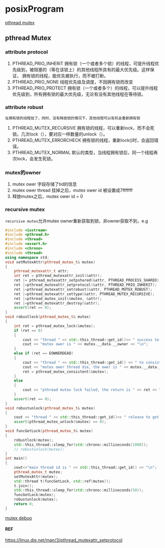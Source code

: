 # posixProgram

[pthread mutex](#pthread-mutex)

## pthread Mutex
### attribute protocol
1. PTHREAD_PRIO_INHERIT
   拥有锁（一个或者多个锁）的线程，可提升线程优先级到，被阻塞的（等在该锁上）的其他线程所具有的最大优先级。这样保证，
   拥有锁的线程，能优先被执行，而不被打断。
2. PTHREAD_PRIO_NONE
   线程优先级及调度，不因拥有锁而改变
3. PTHREAD_PRIO_PROTECT
   拥有锁（一个或者多个）的线程，可以提升线程优先级到，所有拥有锁的最大优先级，无论有没有其他线程在等待锁。
### attribute robust
    在拥有锁的线程挂了，同时，没有释放锁的情况下，其他线程可以有机会重新拥有锁
1. PTHREAD_MUTEX_RECURSIVE
   拥有锁的线程，可以重新lock，而不会死锁。几次lock（），要对应一样数量的unlock（）。
2. PTHREAD_MUTEX_ERRORCHECK
   拥有锁的线程，重新lock()时，会返回错误。
3. PTHREAD_MUTEX_NORMAL
   默认的类型，当线程拥有锁后，同一个线程再次lock，会发生死锁。

### mutex的owner
1. mutex ower 字段存储了tid的信息
2. mutex ower thread 挂掉之后，mutex ower id 被设置成7fffffff
3. 释放mutex之后，mutex ower id  = 0

### recursive mutex
`recursive mutex`允许mutex owner重新获取到锁，非owner获取不到，e.g
```c++
#include <iostream>
#include <pthread.h>
#include <thread>
#include <assert.h>
#include <chrono>
#include <thread>
using namespace std;
void setMutexAttr(pthread_mutex_t& mutex)
{
    pthread_mutexattr_t attr;
    int ret = pthread_mutexattr_init(&attr);
    ret |= pthread_mutexattr_setpshared(&attr, PTHREAD_PROCESS_SHARED);
    ret |=pthread_mutexattr_setprotocol(&attr, PTHREAD_PRIO_INHERIT);
    ret |=pthread_mutexattr_setrobust(&attr, PTHREAD_MUTEX_ROBUST);
    ret |=pthread_mutexattr_settype(&attr, PTHREAD_MUTEX_RECURSIVE);
    ret |=pthread_mutex_init(&mutex, &attr);
    ret |=pthread_mutexattr_destroy(&attr);
    assert(ret == 0);
}
void robustlock(pthread_mutex_t& mutex)
{
    int ret = pthread_mutex_lock(&mutex);
    if (ret == 0)
    {
        cout << "thread " << std::this_thread::get_id()<< " success to get lock, ";
        cout << "mutex ower is " << mutex.__data.__owner << "\n";
    }
    else if (ret == EOWNERDEAD)
    {
        cout << "thread " << std::this_thread::get_id() << " to consistent themutex\n";
        cout << "mutex ower thread die, the ower is " << mutex.__data.__owner << "\n";
        ret = pthread_mutex_consistent(&mutex);
    }
    else
    {
        cout << "pthread mutex lock failed, the return is " << ret << "\n";
    }
    assert(ret == 0);
}
void robustunlock(pthread_mutex_t& mutex)
{
    cout << "thread " << std::this_thread::get_id()<< " release to get lock\n";
    assert(pthread_mutex_unlock(&mutex) == 0);
}
void funcGetLock(pthread_mutex_t& mutex)
{
    robustlock(mutex);
    std::this_thread::sleep_for(std::chrono::milliseconds(1000));
    // robustunlock(mutex);
}
int main()
{
    cout<<"main thread id is " << std::this_thread::get_id() << "\n";
    pthread_mutex_t mutex;
    setMutexAttr(mutex);
    std::thread t(funcGetLock, std::ref(mutex));
    t.join();
    std::this_thread::sleep_for(std::chrono::milliseconds(50));
    funcGetLock(mutex);
    robustunlock(mutex);
    return 0;
}
```
[mutex debug](https://linux.m2osw.com/debugging-mutex-deadlock-linux-gdb)
#### REF
https://linux.die.net/man/3/pthread_mutexattr_setprotocol
